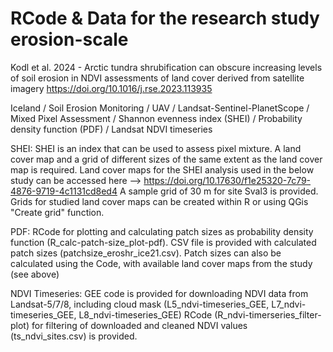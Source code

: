# RCode & Data for the research study erosion-scale
Kodl et al. 2024 - Arctic tundra shrubification can obscure increasing levels of soil erosion in NDVI assessments of land cover derived from satellite imagery
https://doi.org/10.1016/j.rse.2023.113935

Iceland / Soil Erosion Monitoring / UAV / Landsat-Sentinel-PlanetScope / Mixed Pixel Assessment / Shannon evenness index (SHEI) / Probability density function (PDF) / Landsat NDVI timeseries

SHEI:
SHEI is an index that can be used to assess pixel mixture. A land cover map and a grid of different sizes of the same extent as the land cover map is required.
Land cover maps for the SHEI analysis used in the below study can be accessed here --> https://doi.org/10.17630/f1e25320-7c79-4876-9719-4c1131cd8ed4
A sample grid of 30 m for site Sval3 is provided. Grids for studied land cover maps can be created within R or using QGis "Create grid" function.

PDF:
RCode for plotting and calculating patch sizes as probability density function (R_calc-patch-size_plot-pdf).
CSV file is provided with calculated patch sizes (patchsize_eroshr_ice21.csv). Patch sizes can also be calculated using the Code, with available land cover maps from the study (see above)

NDVI Timeseries:
GEE code is provided for downloading NDVI data from Landsat-5/7/8, including cloud mask (L5_ndvi-timeseries_GEE, L7_ndvi-timeseries_GEE, L8_ndvi-timeseries_GEE)
RCode (R_ndvi-timerseries_filter-plot) for filtering of downloaded and cleaned NDVI values (ts_ndvi_sites.csv) is provided.
